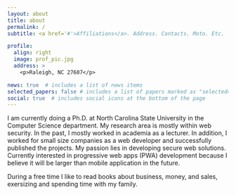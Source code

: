 ```yaml
---
layout: about
title: about
permalink: /
subtitle: <a href='#'>Affiliations</a>. Address. Contacts. Moto. Etc.

profile:
  align: right
  image: prof_pic.jpg
  address: >
    <p>Raleigh, NC 27607</p>

news: true  # includes a list of news items
selected_papers: false # includes a list of papers marked as "selected={true}"
social: true  # includes social icons at the bottom of the page
---
```


I am currently doing a Ph.D. at North Carolina State University in the Computer Science department. My research area is mostly within web security. In the past, I mostly worked in academia as a lecturer. In addition, I worked for small size companies as a web developer and successfully published the projects. My passion lies in developing secure web solutions. Currently interested in progressive web apps (PWA) development because I believe it will be larger than mobile application in the future.

During a free time I like to read books about business, money, and sales, exersizing and spending time with my family.